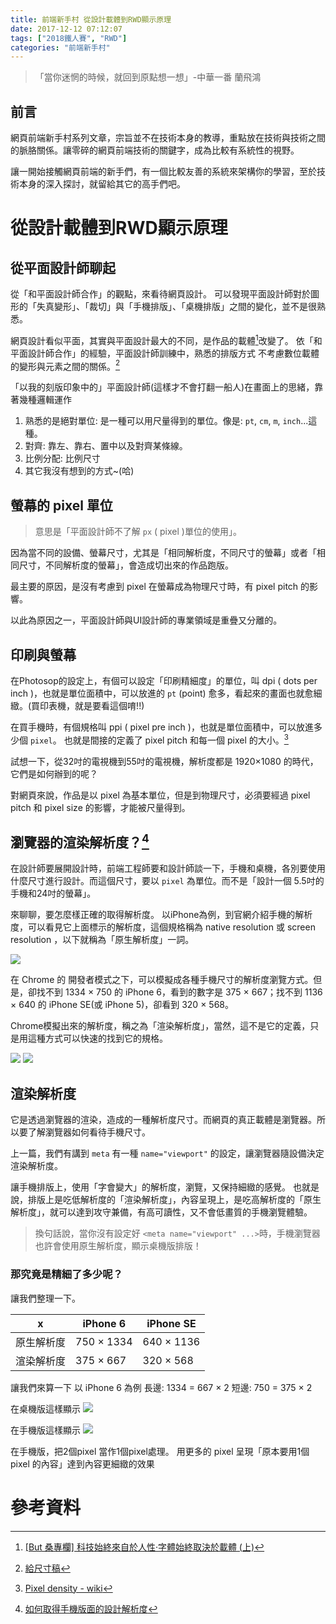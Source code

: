 ```yaml
---
title: 前端新手村 從設計載體到RWD顯示原理
date: 2017-12-12 07:12:07
tags: ["2018鐵人賽", "RWD"]
categories: "前端新手村"
---
```

> 「當你迷惘的時候，就回到原點想一想」-中華一番 蘭飛鴻

## 前言

網頁前端新手村系列文章，宗旨並不在技術本身的教導，重點放在技術與技術之間的脈胳關係。讓零碎的網頁前端技術的關鍵字，成為比較有系統性的視野。

讓一開始接觸網頁前端的新手們，有一個比較友善的系統來架構你的學習，至於技術本身的深入探討，就留給其它的高手們吧。

# 從設計載體到RWD顯示原理

## 從平面設計師聊起

從「和平面設計師合作」的觀點，來看待網頁設計。
可以發現平面設計師對於圖形的「失真變形」、「裁切」與「手機排版」、「桌機排版」之間的變化，並不是很熟悉。

網頁設計看似平面，其實與平面設計最大的不同，是作品的載體[^1]改變了。
依「和平面設計師合作」的經驗，平面設計師訓練中，熟悉的排版方式 不考慮數位載體的變形與元素之間的關係。[^2]

「以我的刻版印象中的」平面設計師(這樣才不會打翻一船人)在畫面上的思緒，靠著幾種邏輯運作

1. 熟悉的是絕對單位: 是一種可以用尺量得到的單位。像是: `pt`, `cm`, `m`, `inch`...這種。
2. 對齊: 靠左、靠右、置中以及對齊某條線。
3. 比例分配: 比例尺寸
3. 其它我沒有想到的方式~(哈)

## 螢幕的 pixel 單位

> 意思是「平面設計師不了解 `px` ( pixel )單位的使用」。

因為當不同的設備、螢幕尺寸，尤其是「相同解析度，不同尺寸的螢幕」或者「相同尺寸，不同解析度的螢幕」，會造成切出來的作品跑版。

最主要的原因，是沒有考慮到 pixel 在螢幕成為物理尺寸時，有 pixel pitch 的影響。

以此為原因之一，平面設計師與UI設計師的專業領域是重疊又分離的。

## 印刷與螢幕

在Photosop的設定上，有個可以設定「印刷精細度」的單位，叫 dpi ( dots per inch )，也就是單位面積中，可以放進的 `pt` (point) 愈多，看起來的畫面也就愈細緻。(買印表機，就是要看這個唷!!)

在買手機時，有個規格叫 ppi ( pixel pre inch )，也就是單位面積中，可以放進多少個 `pixel`。
也就是間接的定義了 pixel pitch 和每一個 pixel 的大小。[^3]

試想一下，從32吋的電視機到55吋的電視機，解析度都是 1920×1080 的時代，它們是如何辦到的呢？

對網頁來說，作品是以 pixel 為基本單位，但是到物理尺寸，必須要經過 pixel pitch 和 pixel size 的影響，才能被尺量得到。

## 瀏覽器的渲染解析度？[^4]

在設計師要展開設計時，前端工程師要和設計師談一下，手機和桌機，各別要使用什麼尺寸進行設計。而這個尺寸，要以 `pixel` 為單位。而不是「設計一個 5.5吋的手機和24吋的螢幕」。

來聊聊，要怎麼樣正確的取得解析度。
以iPhone為例，到官網介紹手機的解析度，可以看見它上面標示的解析度，這個規格稱為 native resolution 或 screen resolution ，以下就稱為「原生解析度」一詞。

![](https://i.imgur.com/92A0bh1.png)

在 Chrome 的 開發者模式之下，可以模擬成各種手機尺寸的解析度瀏覽方式。但是，卻找不到 1334 × 750 的 iPhone 6，看到的數字是 375 × 667；找不到 1136 × 640 的 iPhone SE(或 iPhone 5)，卻看到 320 × 568。

Chrome模擬出來的解析度，稱之為「渲染解析度」，當然，這不是它的定義，只是用這種方式可以快速的找到它的規格。

![](https://i.imgur.com/423TCDW.png)
![](https://i.imgur.com/bVBXz8z.png)


## 渲染解析度

它是透過瀏覽器的渲染，造成的一種解析度尺寸。而網頁的真正載體是瀏覽器。所以要了解瀏覽器如何看待手機尺寸。

上一篇，我們有講到 `meta` 有一種 `name="viewport"` 的設定，讓瀏覽器隨設備決定渲染解析度。


讓手機排版上，使用「字會變大」的解析度，瀏覽，又保持細緻的感覺。
也就是說，排版上是吃低解析度的「渲染解析度」，內容呈現上，是吃高解析度的「原生解析度」，就可以達到攻守兼備，有高可讀性，又不會低畫質的手機瀏覽體驗。

> 換句話說，當你沒有設定好 `<meta name="viewport" ...>`時，手機瀏覽器也許會使用原生解析度，顯示桌機版排版！

### 那究竟是精細了多少呢？

讓我們整理一下。

|x|iPhone 6|iPhone SE|
|-|-|-|
|原生解析度| 750 × 1334| 640 × 1136|
|渲染解析度| 375 ×  667| 320 ×  568|

讓我們來算一下
以 iPhone 6 為例
長邊: 1334 = 667 × 2
短邊:  750 = 375 × 2

在桌機版這樣顯示
![](https://i.imgur.com/SDwqn9n.jpg)

在手機版這樣顯示
![](https://i.imgur.com/YGJdviL.jpg)

在手機版，把2個pixel 當作1個pixel處理。
用更多的 pixel 呈現「原本要用1個 pixel 的內容」達到內容更細緻的效果


# 參考資料
[^1]: [[But 桑專欄] 科技始終來自於人性‧字體始終取決於載體 (上)](http://blog.justfont.com/2012/10/%E5%AD%97%E9%AB%94%E5%A7%8B%E7%B5%82%E5%8F%96%E6%B1%BA%E6%96%BC%E8%BC%89%E9%AB%94-%E4%B8%8A/)
[^2]: [給尺寸稿](https://dwatow.github.io/2017/06-29-for-designer-about-specifications/)
[^3]: [Pixel density - wiki](https://en.wikipedia.org/wiki/Pixel_density)
[^4]: [如何取得手機版面的設計解析度](https://dwatow.github.io/2017/06-29-for-designer-about-mobile-resolution/)
